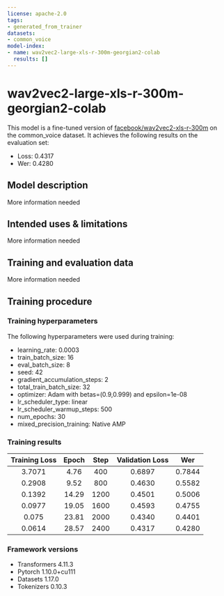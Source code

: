 ```yaml
---
license: apache-2.0
tags:
- generated_from_trainer
datasets:
- common_voice
model-index:
- name: wav2vec2-large-xls-r-300m-georgian2-colab
  results: []
---
```


<!-- This model card has been generated automatically according to the information the Trainer had access to. You
should probably proofread and complete it, then remove this comment. -->

# wav2vec2-large-xls-r-300m-georgian2-colab

This model is a fine-tuned version of [facebook/wav2vec2-xls-r-300m](https://huggingface.co/facebook/wav2vec2-xls-r-300m) on the common_voice dataset.
It achieves the following results on the evaluation set:
- Loss: 0.4317
- Wer: 0.4280

## Model description

More information needed

## Intended uses & limitations

More information needed

## Training and evaluation data

More information needed

## Training procedure

### Training hyperparameters

The following hyperparameters were used during training:
- learning_rate: 0.0003
- train_batch_size: 16
- eval_batch_size: 8
- seed: 42
- gradient_accumulation_steps: 2
- total_train_batch_size: 32
- optimizer: Adam with betas=(0.9,0.999) and epsilon=1e-08
- lr_scheduler_type: linear
- lr_scheduler_warmup_steps: 500
- num_epochs: 30
- mixed_precision_training: Native AMP

### Training results

| Training Loss | Epoch | Step | Validation Loss | Wer    |
|:-------------:|:-----:|:----:|:---------------:|:------:|
| 3.7071        | 4.76  | 400  | 0.6897          | 0.7844 |
| 0.2908        | 9.52  | 800  | 0.4630          | 0.5582 |
| 0.1392        | 14.29 | 1200 | 0.4501          | 0.5006 |
| 0.0977        | 19.05 | 1600 | 0.4593          | 0.4755 |
| 0.075         | 23.81 | 2000 | 0.4340          | 0.4401 |
| 0.0614        | 28.57 | 2400 | 0.4317          | 0.4280 |


### Framework versions

- Transformers 4.11.3
- Pytorch 1.10.0+cu111
- Datasets 1.17.0
- Tokenizers 0.10.3
